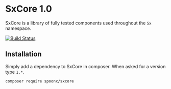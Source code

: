 # SxCore 1.0

SxCore is a library of fully tested components used throughout the `Sx` namespace.

[![Build Status](https://secure.travis-ci.org/SpoonX/SxCore.png?branch=master)](http://travis-ci.org/SpoonX/SxCore)

Installation
------------
Simply add a dependency to SxCore in composer. When asked for a version type `1.*`.

    composer require spoonx/sxcore
